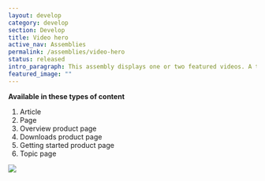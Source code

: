 ```yaml
---
layout: develop
category: develop
section: Develop
title: Video hero
active_nav: Assemblies
permalink: /assemblies/video-hero
status: released
intro_paragraph: This assembly displays one or two featured videos. A title and description (WYSIWYG) can be added to each video. A video is referenced through a video node. The background image can be overridden if necessary.
featured_image: ""
---
```

**Available in these types of content**

1. Article
2. Page
3. Overview product page
4. Downloads product page
5. Getting started product page
6. Topic page

![](/design-manual/assets/uploads/video-hero-example.png)
